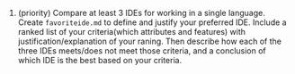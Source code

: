 1. (priority) Compare at least 3 IDEs for working in a single language. Create `favoriteide.md` to define and justify your preferred IDE. Include a ranked list of your criteria(which attributes and features) with justification/explanation of your raning. Then describe how each of the three IDEs meets/does not meet those criteria, and a conclusion of which IDE is the best based on your criteria.
```{index} favoriteide.md
```
